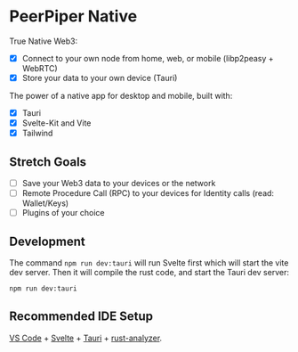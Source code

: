 # PeerPiper Native

True Native Web3:

- [x] Connect to your own node from home, web, or mobile (libp2peasy + WebRTC)
- [x] Store your data to your own device (Tauri)

The power of a native app for desktop and mobile, built with:

- [x] Tauri
- [x] Svelte-Kit and Vite
- [x] Tailwind

## Stretch Goals

- [ ] Save your Web3 data to your devices or the network
- [ ] Remote Procedure Call (RPC) to your devices for Identity calls (read: Wallet/Keys)
- [ ] Plugins of your choice

## Development

The command `npm run dev:tauri` will run Svelte first which will start the vite dev server. Then it will compile the rust code, and start the Tauri dev server:

```bash
npm run dev:tauri
```

## Recommended IDE Setup

[VS Code](https://code.visualstudio.com/) + [Svelte](https://marketplace.visualstudio.com/items?itemName=svelte.svelte-vscode) + [Tauri](https://marketplace.visualstudio.com/items?itemName=tauri-apps.tauri-vscode) + [rust-analyzer](https://marketplace.visualstudio.com/items?itemName=rust-lang.rust-analyzer).
